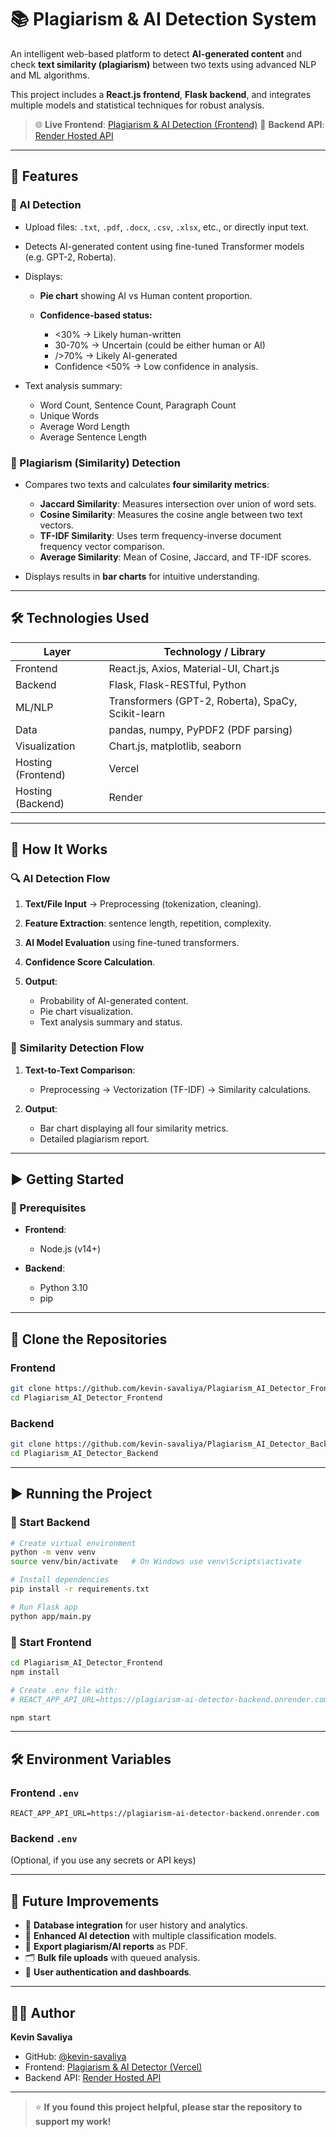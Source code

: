 # 📚 Plagiarism & AI Detection System

An intelligent web-based platform to detect **AI-generated content** and check **text similarity (plagiarism)** between two texts using advanced NLP and ML algorithms.

This project includes a **React.js frontend**, **Flask backend**, and integrates multiple models and statistical techniques for robust analysis.

> 🌐 **Live Frontend**: [Plagiarism & AI Detection (Frontend)](https://plagiarism-ai-detector-frontend.vercel.app)
> 🔗 **Backend API**: [Render Hosted API](https://plagiarism-ai-detector-backend.onrender.com)

---

## 📌 Features

### 🤖 AI Detection

* Upload files: `.txt`, `.pdf`, `.docx`, `.csv`, `.xlsx`, etc., or directly input text.
* Detects AI-generated content using fine-tuned Transformer models (e.g. GPT-2, Roberta).
* Displays:

  * **Pie chart** showing AI vs Human content proportion.
  * **Confidence-based status:**

    * <30% → Likely human-written
    * 30-70% → Uncertain (could be either human or AI)
    * />70% → Likely AI-generated
    * Confidence <50% → Low confidence in analysis.
* Text analysis summary:

  * Word Count, Sentence Count, Paragraph Count
  * Unique Words
  * Average Word Length
  * Average Sentence Length

### 📖 Plagiarism (Similarity) Detection

* Compares two texts and calculates **four similarity metrics**:

  * **Jaccard Similarity**: Measures intersection over union of word sets.
  * **Cosine Similarity**: Measures the cosine angle between two text vectors.
  * **TF-IDF Similarity**: Uses term frequency-inverse document frequency vector comparison.
  * **Average Similarity**: Mean of Cosine, Jaccard, and TF-IDF scores.
* Displays results in **bar charts** for intuitive understanding.

---

## 🛠️ Technologies Used

| Layer              | Technology / Library                               |
| ------------------ | -------------------------------------------------- |
| Frontend           | React.js, Axios, Material-UI, Chart.js             |
| Backend            | Flask, Flask-RESTful, Python                       |
| ML/NLP             | Transformers (GPT-2, Roberta), SpaCy, Scikit-learn |
| Data               | pandas, numpy, PyPDF2 (PDF parsing)                |
| Visualization      | Chart.js, matplotlib, seaborn                      |
| Hosting (Frontend) | Vercel                                             |
| Hosting (Backend)  | Render                                             |

---

## 🧠 How It Works

### 🔍 AI Detection Flow

1. **Text/File Input** → Preprocessing (tokenization, cleaning).
2. **Feature Extraction**: sentence length, repetition, complexity.
3. **AI Model Evaluation** using fine-tuned transformers.
4. **Confidence Score Calculation**.
5. **Output**:

   * Probability of AI-generated content.
   * Pie chart visualization.
   * Text analysis summary and status.

### 📝 Similarity Detection Flow

1. **Text-to-Text Comparison**:

   * Preprocessing → Vectorization (TF-IDF) → Similarity calculations.
2. **Output**:

   * Bar chart displaying all four similarity metrics.
   * Detailed plagiarism report.

---

## ▶️ Getting Started

### 🔧 Prerequisites

* **Frontend**:

  * Node.js (v14+)
* **Backend**:

  * Python 3.10
  * pip

---

## 🔽 Clone the Repositories

### Frontend

```bash
git clone https://github.com/kevin-savaliya/Plagiarism_AI_Detector_Frontend.git
cd Plagiarism_AI_Detector_Frontend
```

### Backend

```bash
git clone https://github.com/kevin-savaliya/Plagiarism_AI_Detector_Backend.git
cd Plagiarism_AI_Detector_Backend
```

---

## ▶️ Running the Project

### 🚀 Start Backend

```bash
# Create virtual environment
python -m venv venv
source venv/bin/activate   # On Windows use venv\Scripts\activate

# Install dependencies
pip install -r requirements.txt

# Run Flask app
python app/main.py
```

### 🚀 Start Frontend

```bash
cd Plagiarism_AI_Detector_Frontend
npm install

# Create .env file with:
# REACT_APP_API_URL=https://plagiarism-ai-detector-backend.onrender.com

npm start
```

---

## 🛠 Environment Variables

### Frontend `.env`

```env
REACT_APP_API_URL=https://plagiarism-ai-detector-backend.onrender.com
```

### Backend `.env`

(Optional, if you use any secrets or API keys)

---

## 🔮 Future Improvements

* 📝 **Database integration** for user history and analytics.
* 🧠 **Enhanced AI detection** with multiple classification models.
* 📄 **Export plagiarism/AI reports** as PDF.
* 🗂️ **Bulk file uploads** with queued analysis.
* 🔐 **User authentication and dashboards**.

---

## 👨‍💻 Author

**Kevin Savaliya**

* GitHub: [@kevin-savaliya](https://github.com/kevin-savaliya)
* Frontend: [Plagiarism & AI Detector (Vercel)](https://plagiarism-ai-detector-frontend.vercel.app)
* Backend API: [Render Hosted API](https://plagiarism-ai-detector-backend.onrender.com)

---

> ⭐️ **If you found this project helpful, please star the repository to support my work!**


